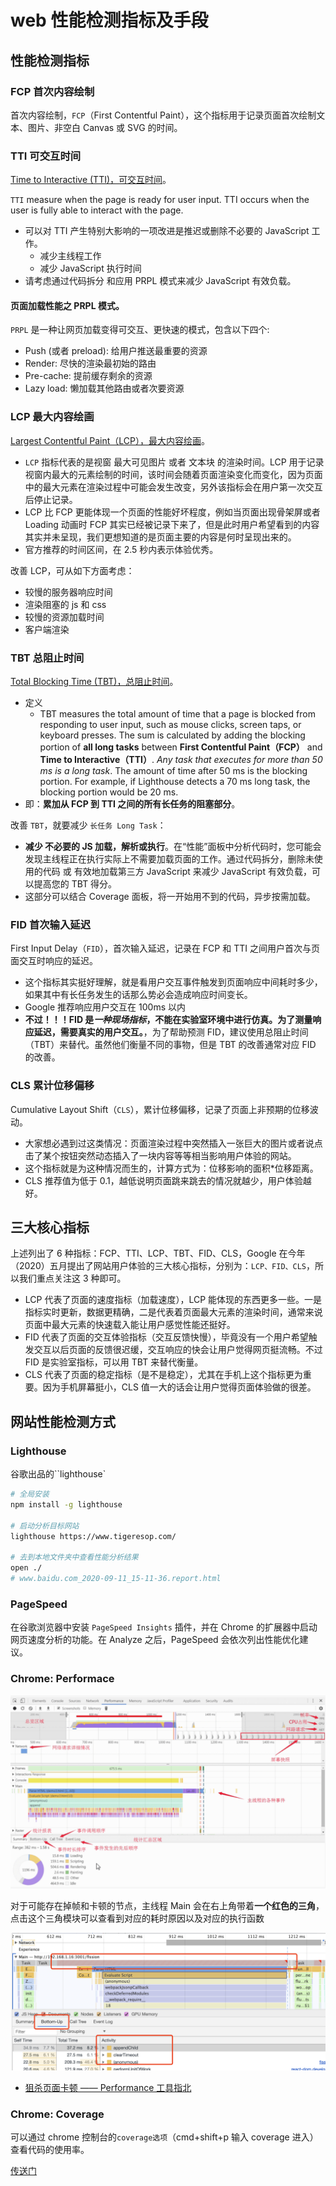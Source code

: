 # web 性能检测指标及手段

## 性能检测指标

### FCP 首次内容绘制

首次内容绘制，`FCP`（First Contentful Paint），这个指标用于记录页面首次绘制文本、图片、非空白 Canvas 或 SVG 的时间。

### TTI 可交互时间

[Time to Interactive (TTI)，可交互时间](https://web.dev/interactive/?utm_source=lighthouse&utm_medium=cli)。

`TTI` measure when the page is ready for user input. TTI occurs when the user is fully able to interact with the page.

- 可以对 TTI 产生特别大影响的一项改进是推迟或删除不必要的 JavaScript 工作。
  - 减少主线程工作
  - 减少 JavaScript 执行时间
- 请考虑通过代码拆分 和应用 PRPL 模式来减少 JavaScript 有效负载。

#### 页面加载性能之 PRPL 模式。

`PRPL` 是一种让网页加载变得可交互、更快速的模式，包含以下四个:

- Push (或者 preload): 给用户推送最重要的资源
- Render: 尽快的渲染最初始的路由
- Pre-cache: 提前缓存剩余的资源
- Lazy load: 懒加载其他路由或者次要资源

### LCP 最大内容绘画

[Largest Contentful Paint（LCP），最大内容绘画](https://blog.csdn.net/wuchen092832/article/details/107888000)。

- `LCP` 指标代表的是视窗 最大可见图片 或者 文本块 的渲染时间。LCP 用于记录视窗内最大的元素绘制的时间，该时间会随着页面渲染变化而变化，因为页面中的最大元素在渲染过程中可能会发生改变，另外该指标会在用户第一次交互后停止记录。
- LCP 比 FCP 更能体现一个页面的性能好坏程度，例如当页面出现骨架屏或者 Loading 动画时 FCP 其实已经被记录下来了，但是此时用户希望看到的内容其实并未呈现，我们更想知道的是页面主要的内容是何时呈现出来的。
- 官方推荐的时间区间，在 2.5 秒内表示体验优秀。

改善 LCP，可从如下方面考虑：

- 较慢的服务器响应时间
- 渲染阻塞的 js 和 css
- 较慢的资源加载时间
- 客户端渲染

### TBT 总阻止时间

[Total Blocking Time (TBT)，总阻止时间](https://web.dev/lighthouse-total-blocking-time/?utm_source=lighthouse&utm_medium=cli)。

- 定义
  - TBT measures the total amount of time that a page is blocked from responding to user input, such as mouse clicks, screen taps, or keyboard presses. The sum is calculated by adding the blocking portion of **all long tasks** between **First Contentful Paint（FCP）** and **Time to Interactive（TTI）**. _Any task that executes for more than 50 ms is a long task_. The amount of time after 50 ms is the blocking portion. For example, if Lighthouse detects a 70 ms long task, the blocking portion would be 20 ms.
- 即：**累加从 FCP 到 TTI 之间的所有长任务的阻塞部分**。

改善 `TBT`，就要减少 `长任务 Long Task`：

- **减少 不必要的 JS 加载，解析或执行**。在“性能”面板中分析代码时，您可能会发现主线程正在执行实际上不需要加载页面的工作。通过代码拆分，删除未使用的代码 或 有效地加载第三方 JavaScript 来减少 JavaScript 有效负载，可以提高您的 TBT 得分。
- 这部分可以结合 Coverage 面板，将一开始用不到的代码，异步按需加载。

### FID 首次输入延迟

First Input Delay（`FID`），首次输入延迟，记录在 FCP 和 TTI 之间用户首次与页面交互时响应的延迟。

- 这个指标其实挺好理解，就是看用户交互事件触发到页面响应中间耗时多少，如果其中有长任务发生的话那么势必会造成响应时间变长。
- Google 推荐响应用户交互在 100ms 以内
- **不过！！！FID 是*一种现场指标*，不能在实验室环境中进行仿真。为了测量响应延迟，需要真实的用户交互。**，为了帮助预测 FID，建议使用总阻止时间（TBT）来替代。虽然他们衡量不同的事物，但是 TBT 的改善通常对应 FID 的改善。

### CLS 累计位移偏移

Cumulative Layout Shift（`CLS`），累计位移偏移，记录了页面上非预期的位移波动。

- 大家想必遇到过这类情况：页面渲染过程中突然插入一张巨大的图片或者说点击了某个按钮突然动态插入了一块内容等等相当影响用户体验的网站。
- 这个指标就是为这种情况而生的，计算方式为：位移影响的面积\*位移距离。
- CLS 推荐值为低于 0.1，越低说明页面跳来跳去的情况就越少，用户体验越好。

## 三大核心指标

上述列出了 6 种指标：FCP、TTI、LCP、TBT、FID、CLS，Google 在今年（2020）五月提出了网站用户体验的三大核心指标，分别为：`LCP、FID、CLS`，所以我们重点关注这 3 种即可。

- LCP 代表了页面的速度指标（加载速度），LCP 能体现的东西更多一些。一是指标实时更新，数据更精确，二是代表着页面最大元素的渲染时间，通常来说页面中最大元素的快速载入能让用户感觉性能还挺好。
- FID 代表了页面的交互体验指标（交互反馈快慢），毕竟没有一个用户希望触发交互以后页面的反馈很迟缓，交互响应的快会让用户觉得网页挺流畅。不过 FID 是实验室指标，可以用 TBT 来替代衡量。
- CLS 代表了页面的稳定指标（是不是稳定），尤其在手机上这个指标更为重要。因为手机屏幕挺小，CLS 值一大的话会让用户觉得页面体验做的很差。

## 网站性能检测方式

### Lighthouse

谷歌出品的``lighthouse`

```bash
# 全局安装
npm install -g lighthouse

# 启动分析目标网站
lighthouse https://www.tigeresop.com/

# 去到本地文件夹中查看性能分析结果
open ./
# www.baidu.com_2020-09-11_15-11-36.report.html
```

### PageSpeed

在谷歌浏览器中安装 `PageSpeed Insights` 插件，并在 Chrome 的扩展器中启动网页速度分析的功能。在 Analyze 之后，PageSpeed 会依次列出性能优化建议。

### Chrome: Performace

![chrome: performance-panel](./images/performance-panel.png)

对于可能存在掉帧和卡顿的节点，主线程 Main 会在右上角带着**一个红色的三角**，点击这个三角模块可以查看到对应的耗时原因以及对应的执行函数

![chrome: performance-details](./images/performance-details.png)

- [狙杀页面卡顿 —— Performance 工具指北](https://zhuanlan.zhihu.com/p/41017888)

### Chrome: Coverage

可以通过 chrome 控制台的`coverage选项`（cmd+shift+p 输入 coverage 进入）查看代码的使用率。

[传送门](../../../../../FullStackDeveloper/webpack/3_product_training.html#%E6%89%93%E5%8C%85%E5%88%86%E6%9E%90)
